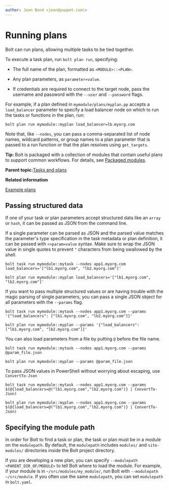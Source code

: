```yaml
---
author: Jean Bond <jean@puppet.com\>
---
```


# Running plans

Bolt can run plans, allowing multiple tasks to be tied together. 

To execute a task plan, run `bolt plan run`, specifying:

-   The full name of the plan, formatted as `<MODULE>::<PLAN>`.

-   Any plan parameters, as `parameter=value`.

-   If credentials are required to connect to the target node, pass the username and password with the `--user` and `--password` flags.


For example, if a plan defined in `mymodule/plans/myplan.pp` accepts a `load_balancer` parameter to specify a load balancer node on which to run the tasks or functions in the plan, run:

```
bolt plan run mymodule::myplan load_balancer=lb.myorg.com

```

Note that, like `--nodes`, you can pass a comma-separated list of node names, wildcard patterns, or group names to a plan parameter that is passed to a run function or that the plan resolves using `get_targets`.

**Tip:** Bolt is packaged with a collection of modules that contain useful plans to support common workflows. For details, see [Packaged modules](packaged_modules.md).

**Parent topic:**[Tasks and plans](writing_tasks_and_plans.md)

**Related information**  


[Example plans](writing_plans.md#)

## Passing structured data

If one of your task or plan parameters accept structured data like an `array` or `hash`, it can be passed as JSON from the command line.

If a single parameter can be parsed as JSON and the parsed value matches the parameter's type specification in the task metadata or plan definition, it can be passed with `<>param=value` syntax. Make sure to wrap the JSON value in single quotes to prevent `"` characters from being swallowed by the shell.

```
bolt task run mymodule::mytask --nodes app1.myorg.com load_balancers='["lb1.myorg.com", "lb2.myorg.com"]'
```

```
bolt plan run mymodule::myplan load_balancers='["lb1.myorg.com", "lb2.myorg.com"]'
```

If you want to pass multiple structured values or are having trouble with the magic parsing of single parameters, you can pass a single JSON object for all parameters with the `--params` flag.

```
bolt task run mymodule::mytask --nodes app1.myorg.com --params '{"load_balancers": ["lb1.myorg.com", "lb2.myorg.com"]}'
```

```
bolt plan run mymodule::myplan --params '{"load_balancers": ["lb1.myorg.com", "lb2.myorg.com"]}'
```

You can also load parameters from a file by putting `@` before the file name.

```no-highlight
bolt task run mymodule::mytask --nodes app1.myorg.com --params @param_file.json
```

```no-highlight
bolt plan run mymodule::myplan --params @param_file.json
```

To pass JSON values in PowerShell without worrying about escaping, use `ConvertTo-Json`

```
bolt task run mymodule::mytask --nodes app1.myorg.com --params $(@{load_balancers=@("lb1.myorg.com","lb2.myorg.com")} | ConvertTo-Json)
```

```
bolt plan run mymodule::myplan --nodes app1.myorg.com --params $(@{load_balancers=@("lb1.myorg.com","lb2.myorg.com")} | ConvertTo-Json)
```

## Specifying the module path

In order for Bolt to find a task or plan, the task or plan must be in a module on the `modulepath`. By default, the `modulepath` includes `modules/` and `site-modules/` directories inside the Bolt project directory.

If you are developing a new plan, you can specify `--modulepath <PARENT_DIR_OF/MODULE>` to tell Bolt where to load the module. For example, if your module is in `~/src/modules/my_module/`, run Bolt with `--modulepath ~/src/module`. If you often use the same `modulepath`, you can set `modulepath` in `bolt.yaml`.

